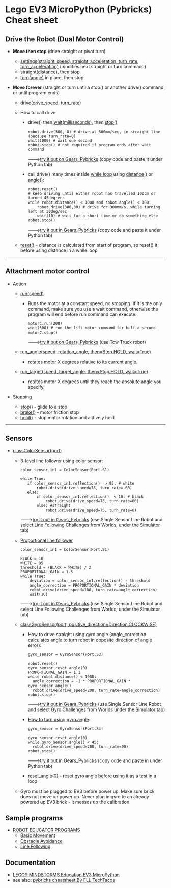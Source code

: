 # Lego EV3 MicroPython (Pybricks) Cheat sheet
 
## Drive the Robot (Dual Motor Control)
* **Move then stop** (drive straight or pivot turn)
  * [settings(straight_speed, straight_acceleration, turn_rate, turn_acceleration)](https://pybricks.github.io/ev3-micropython/robotics.html#pybricks.robotics.DriveBase.settings) (modifies next straight or turn command)
  * [straight(distance)](https://pybricks.github.io/ev3-micropython/robotics.html#pybricks.robotics.DriveBase.straight), then stop 
  * [turn(angle)](https://pybricks.github.io/ev3-micropython/robotics.html#pybricks.robotics.DriveBase.turn) in place, then stop   
    
* **Move forever** (straight or turn until a stop() or another drive() command, or until program ends)
  * [drive(drive_speed, turn_rate)](https://pybricks.github.io/ev3-micropython/robotics.html#pybricks.robotics.DriveBase.drive)
  * How to call drive:
    * drive() then [wait(milliseconds)](https://pybricks.github.io/ev3-micropython/tools.html?highlight=wait#pybricks.tools.wait), then [stop()](https://pybricks.github.io/ev3-micropython/robotics.html#pybricks.robotics.DriveBase.stop) 

      ```  
      robot.drive(300, 0) # drive at 300mm/sec, in straight line (because turn_rate=0)
      wait(1000) # wait one second
      robot.stop() # not required if program ends after wait command 
      ```  
      --->[try it out on Gears_Pybricks](https://kendmaclean.github.io/gears_pybricks/public/)  (copy code and paste it under Python tab)
    
    * call drive() many times inside [while loop](https://pybricks.github.io/ev3-micropython/examples/robot_educator_ultrasonic.html) using [distance()](https://pybricks.github.io/ev3-micropython/robotics.html#pybricks.robotics.DriveBase.distance) or [angle()](https://pybricks.github.io/ev3-micropython/robotics.html#pybricks.robotics.DriveBase.angle):
     
      ```
      robot.reset()
      # keep driving until either robot has travelled 100cm or turned 45degrees
      while robot.distance() < 1000 and robot.angle() < 180:
          robot.drive(300,30) # drive for 300mm/s, while turning left at 30deg/sec 
          wait(10) # wait for a short time or do something else
      robot.stop()
      ```
      --->[try it out in Gears_Pybricks](https://kendmaclean.github.io/gears_pybricks/public/)  (copy code and paste it under Python tab)
    
  * [reset()](https://pybricks.github.io/ev3-micropython/robotics.html#pybricks.robotics.DriveBase.reset) - distance is calculated from start of program, so reset() it before using distance in a while loop

    
----- 

## Attachment motor control
* Action
  * [run(speed)](https://pybricks.github.io/ev3-micropython/ev3devices.html#pybricks.ev3devices.Motor.run)
    * Runs the motor at a constant speed, no stopping.  If it is the only command, make sure you use a wait 
      command, otherwise the program will end before run command can execute:
      
      ```
      motorC.run(200)
      wait(500) # run the lift motor command for half a second
      motorC.stop()
      ```
      --->[try it out on Gears_Pybricks](https://kendmaclean.github.io/gears_pybricks/public/)  (use Tow Truck robot)
    
  * [run_angle(speed, rotation_angle, then=Stop.HOLD, wait=True)](https://pybricks.github.io/ev3-micropython/ev3devices.html#pybricks.ev3devices.Motor.run_angle)
    * rotates motor X degrees relative to its current angle.
  * [run_target(speed, target_angle, then=Stop.HOLD, wait=True)](https://pybricks.github.io/ev3-micropython/ev3devices.html#pybricks.ev3devices.Motor.run_target) 
    * rotates motor X degrees until they reach the absolute angle you specify.       

* Stopping
  * [stop()](https://pybricks.github.io/ev3-micropython/ev3devices.html#pybricks.ev3devices.Motor.stop) - glide to a stop
  * [brake()](https://pybricks.github.io/ev3-micropython/ev3devices.html#pybricks.ev3devices.Motor.brake) - motor friction stop
  * [hold()](https://pybricks.github.io/ev3-micropython/ev3devices.html#pybricks.ev3devices.Motor.hold) - stop motor rotation and actively hold

----- 

## Sensors

* [classColorSensor(port)](https://pybricks.github.io/ev3-micropython/ev3devices.html#pybricks.ev3devices.ColorSensor)
  * 3-level line follower using color sensor:
    
      ```
      color_sensor_in1 = ColorSensor(Port.S1)    

      while True:
         if color_sensor_in1.reflection()  > 95: # white
             robot.drive(drive_speed=75, turn_rate=-60)
         else: 
             if color_sensor_in1.reflection()  < 10: # black
                 robot.drive(drive_speed=75, turn_rate=60)
             else: #straight
                 robot.drive(drive_speed=75, turn_rate=0)
      ```
      --->[try it out in Gears_Pybricks](https://kendmaclean.github.io/gears_pybricks/public/) (use Single Sensor Line Robot and select Line Following Challenges from Worlds, under the Simulator tab)

  * [Proportional line follower](https://pybricks.github.io/ev3-micropython/examples/robot_educator_line.html)
     
      ```
      color_sensor_in1 = ColorSensor(Port.S1)

      BLACK = 10
      WHITE = 95
      threshold = (BLACK + WHITE) / 2
      PROPORTIONAL_GAIN = 1.5
      while True:
          deviation = color_sensor_in1.reflection() - threshold
          angle_correction = PROPORTIONAL_GAIN * deviation
          robot.drive(drive_speed=100, turn_rate=angle_correction)
          wait(10)     
      ```
      --->[try it out in Gears_Pybricks](https://kendmaclean.github.io/gears_pybricks/public/) (use Single Sensor Line Robot and select Line Following Challenges from Worlds, under the Simulator tab) 
   
  * [classGyroSensor(port, positive_direction=Direction.CLOCKWISE)](https://pybricks.github.io/ev3-micropython/ev3devices.html#pybricks.ev3devices.GyroSensor)
    * How to drive straight using gyro.angle (angle_correction calculates angle to turn robot in opposite direction of angle error):
  
      ```
      gyro_sensor = GyroSensor(Port.S3)

      robot.reset() 
      gyro_sensor.reset_angle(0)
      PROPORTIONAL_GAIN = 1.1    
      while robot.distance() < 1000:
        angle_correction = -1 * PROPORTIONAL_GAIN * gyro_sensor.angle()
        robot.drive(drive_speed=200, turn_rate=angle_correction) 
      robot.stop()
      ``` 
      --->[try it out in Gears_Pybricks](https://kendmaclean.github.io/gears_pybricks/public/)  (use Single Sensor Line Robot and select Gyro Challenges from Worlds under the Simulator tab)
    
    * [How to turn using gyro.angle](https://github.com/fll-pigeons/gamechangers/blob/master/programs/LP03b_squareGyroDriveLoop.py):
  
      ```
      gyro_sensor = GyroSensor(Port.S3)

      gyro_sensor.reset_angle(0)
      while gyro_sensor.angle() < 45:
        robot.drive(drive_speed=200, turn_rate=90)
      robot.stop()          
      ```
      --->[try it out in Gears_Pybricks ](https://kendmaclean.github.io/gears_pybricks/public/)  (copy code and paste in under Python tab)

    * [reset_angle(0)](https://pybricks.github.io/ev3-micropython/ev3devices.html#pybricks.ev3devices.Motor.reset_angle) - reset gyro angle before using it as a test in a loop
  * Gyro must be plugged to EV3 before power up.  Make sure brick does not move on power up.  Never plug in gyro to an already powered up EV3 brick - it messes up the calibration.

## Sample programs

* [ROBOT EDUCATOR PROGRAMS](https://pybricks.github.io/ev3-micropython/index.html)
  * [Basic Movement](https://pybricks.github.io/ev3-micropython/examples/robot_educator_basic.html)
  * [Obstacle Avoidance](https://pybricks.github.io/ev3-micropython/examples/robot_educator_ultrasonic.html)
  * [Line Following](https://pybricks.github.io/ev3-micropython/examples/robot_educator_line.html)
 
## Documentation
* [LEGO® MINDSTORMS Education EV3 MicroPython](https://pybricks.github.io/ev3-micropython/index.html)
* see also: [pybricks cheatsheet By FLL TechTacos](https://cheatography.com/flltech2019/cheat-sheets/pybricks-cheatsheet-by-fll-techtacos-sugarland/pdf/)


